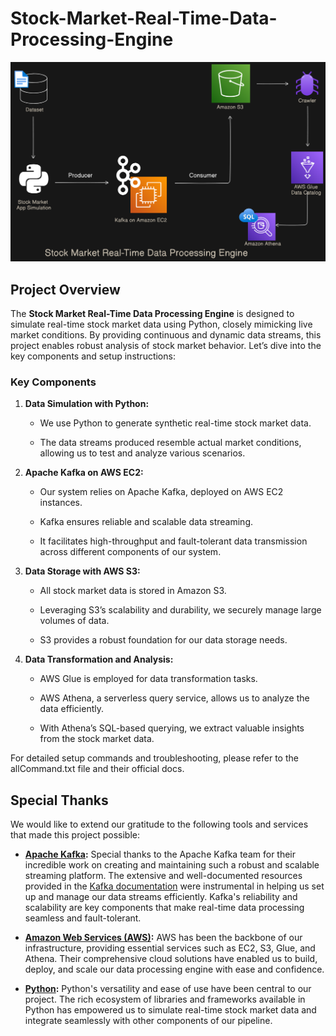 Stock-Market-Real-Time-Data-Processing-Engine
=============================================

![alt text](architecture_diagram.png)

Project Overview
----------------

The **Stock Market Real-Time Data Processing Engine** is designed to simulate real-time stock market data using Python, closely mimicking live market conditions. By providing continuous and dynamic data streams, this project enables robust analysis of stock market behavior. Let’s dive into the key components and setup instructions:

### Key Components

1.  **Data Simulation with Python:**
    
    *   We use Python to generate synthetic real-time stock market data.
        
    *   The data streams produced resemble actual market conditions, allowing us to test and analyze various scenarios.
        
2.  **Apache Kafka on AWS EC2:**
    
    *   Our system relies on Apache Kafka, deployed on AWS EC2 instances.
        
    *   Kafka ensures reliable and scalable data streaming.
        
    *   It facilitates high-throughput and fault-tolerant data transmission across different components of our system.
        
3.  **Data Storage with AWS S3:**
    
    *   All stock market data is stored in Amazon S3.
        
    *   Leveraging S3’s scalability and durability, we securely manage large volumes of data.
        
    *   S3 provides a robust foundation for our data storage needs.
        
4.  **Data Transformation and Analysis:**
    
    *   AWS Glue is employed for data transformation tasks.
        
    *   AWS Athena, a serverless query service, allows us to analyze the data efficiently.
        
    *   With Athena’s SQL-based querying, we extract valuable insights from the stock market data.
        

For detailed setup commands and troubleshooting, please refer to the allCommand.txt file and their official docs.

## Special Thanks

We would like to extend our gratitude to the following tools and services that made this project possible:

- **[Apache Kafka](https://kafka.apache.org/):**
  Special thanks to the Apache Kafka team for their incredible work on creating and maintaining such a robust and scalable streaming platform. The extensive and well-documented resources provided in the [Kafka documentation](https://kafka.apache.org/documentation/) were instrumental in helping us set up and manage our data streams efficiently. Kafka's reliability and scalability are key components that make real-time data processing seamless and fault-tolerant.

- **[Amazon Web Services (AWS)](https://aws.amazon.com/):**
  AWS has been the backbone of our infrastructure, providing essential services such as EC2, S3, Glue, and Athena. Their comprehensive cloud solutions have enabled us to build, deploy, and scale our data processing engine with ease and confidence.

- **[Python](https://www.python.org/):**
  Python's versatility and ease of use have been central to our project. The rich ecosystem of libraries and frameworks available in Python has empowered us to simulate real-time stock market data and integrate seamlessly with other components of our pipeline.

